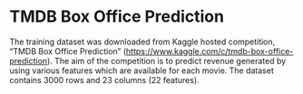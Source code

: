 # TMDB Box Office Prediction <BR>

The training dataset was downloaded from Kaggle hosted competition, “TMDB Box Office Prediction”
(https://www.kaggle.com/c/tmdb-box-office-prediction). The aim of the competition is to predict
revenue generated by using various features which are available for each movie. The dataset contains
3000 rows and 23 columns (22 features).
